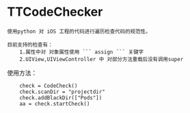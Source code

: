 # TTCodeChecker

	使用python 对 iOS 工程的代码进行遍历检查代码的规范性。

	目前支持的检查有：
		1.属性中对 对象属性使用 ``` assign ``` 关键字
		2.UIView,UIViewController 中 对部分方法重载后没有调用super



使用方法：
```
    check = CodeCheck()
    check.scanDir = "projectdir"
    check.addBlackDir(["Pods"])
    aa = check.startCheck()

```
